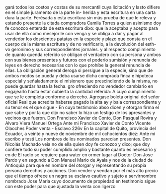 gará todos los costos y costas de su mercantil cuya licitación y lasto difiere en el simple juramento de la parte in- herida y esta escritura en una carta dura la parte.
Ferésada y esta escritura sin más prueba de que le releva y estando presente la citada compradora Camila Torres a quien asimismo doy fe conozco enterada de esta escritura dixo: que la aceptaba y acepto para usar de ella como mesejor le con
venga y se obliga a dar y pagar al vendedor los doscientos patatas en la especie y plazo que consta en el cuerpo de la misma escritura y de no verificarlo, a la devolución del esth- vo geronimo y sus correspondientes jornales. y al respecto
complimiento de quanto quenda referido se obligan el verdadero con su persona y ambos con sus bienes presentes y futuros con el poderio sumisión y renuncia de leyes en derecho necesarias con lo que prohíbe la general renuncia de ellas.
La obligación general deroga si persigue a la especie, sino que de ambos modos se pueda y deba usarse dicha comprada finca e hipoteca especial y señaladamente el misionero que prescindiendo de la misma, no puede guardar hasta la fecha.
gro ofreciendo no vendedor cambiario en engajearlo hasta estar cubierta la cantidad referida: A cuyo cumplimiento que se le completa conforme a derecho. Agregase boleta original del señor oficial Real que acredita haberse pagado la alta
ay y bala correspondiente y su tenor es el que sigue - En cuyo testimonio abso dicen y otorgan firma el que sabe y por la que dijo no saber lo hizo un festigo de los apresantes y vecinos que fueron. Don Francisco Xavier de Conto, Don Pasqual
Rovira y Alvaro Viera
Manuel Ortega
Ante mi
Francisco Xavier de Conto
Vicente Olaoches
Poder venta - Esclavo
226v En la capital de Quito, provincia del Ecuador, a veinte y nueve de noviembre de mil ochocientos diez: Ante mi escribo y testi
Los nombres de los nominados parecían presentes. Don Nicolás Machado veía no de ella quien doy fe conozco y dixo; que doy confiere todo su poder cumplido amplio y bastante quanto es necesario y en de
El radio se requiere para water en ormer lugar al Doctor Don Jose Pardo y en segundo a Don Manuel Mario de Ayala y nos de la ciudad de Antioquia para que en nombre del otorgar y representando su propia persona derechos y acciones.
Don vender y vendan por el más alto precio que el tiempo ofrece
un negro su esclavo cautivo y sujeto a servirnombre nombrado Jose Maria cuyo documento de propiedad en testimonio sigue con este poder para que ajustada la venta con ligerzo